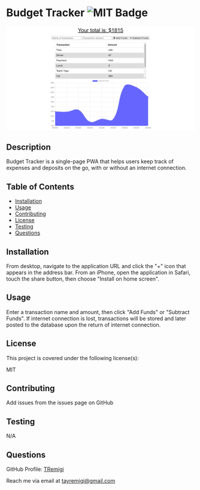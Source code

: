 # Budget Tracker ![MIT Badge](https://img.shields.io/badge/License-MIT-brightgreen)

![Budget Tracker Application](./public/images/budget-tracker-screenshot.png)

## Description

Budget Tracker is a single-page PWA that helps users keep track of expenses and deposits on the go, with or without an internet connection.


## Table of Contents

* [Installation](#installation)
* [Usage](#usage)
* [Contributing](#contributing)
* [License](#license)
* [Testing](#testing)
* [Questions](#questions)


## Installation

From desktop, navigate to the application URL and click the "+" icon that appears in the address bar. From an iPhone, open the application in Safari, touch the share button, then choose "Install on home screen".


## Usage 

Enter a transaction name and amount, then click "Add Funds" or "Subtract Funds". If internet connection is lost, transactions will be stored and later posted to the database upon the return of internet connection.




## License

This project is covered under the following license(s):

MIT


## Contributing

Add issues from the issues page on GitHub


## Testing

N/A


## Questions

GitHub Profile: [TRemigi](https://github.com/TRemigi)

Reach me via email at <tayremigi@gmail.com>

